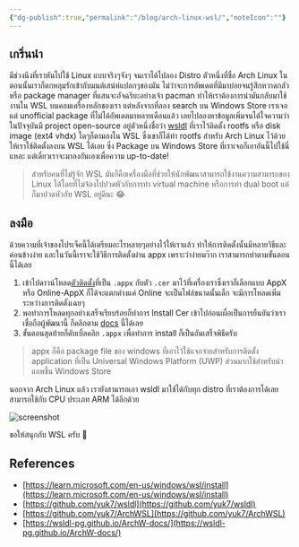 ```yaml
---
{"dg-publish":true,"permalink":"/blog/arch-linux-wsl/","noteIcon":""}
---
```


## เกริ่นนำ
มีช่วงนึงที่เราหันไปใช้ Linux แบบจริงๆจังๆ จนเราได้ไปลอง Distro ตัวหนึ่งที่ชื่อ Arch Linux ในตอนนั้นเราก็ตกหลุมรักเข้ากับมนต์เสน่ห์แปลกๆของมัน ไม่ว่าจะการอัพเดตที่มีมาบ่อยจนรู้สึกหวาดกลัว หรือ package manager ที่แสนจะอัจฉริยะอย่างเจ้า pacman ทำให้เราต้องการนำมันกลับมาใช้งานใน WSL บนคอมเครื่องหลักของเรา แต่หลังจากที่ลอง search บน Windows Store เราเจอแต่ unofficial package ที่ไม่ได้อัพเดตมาหลายเดือนแล้ว เลยไปลองหาข้อมูลเพิ่มจนได้ใจความว่า ในปัจจุบันมี project open-source อยู่ตัวหนึ่งชื่อว่า [wsldl](https://github.com/yuk7/wsldl) ที่เราไว้ติดตั้ง rootfs หรือ disk image (ext4 vhdx) ใดๆก็ตามลงใน WSL ซึ่งเขาก็ได้ทำ rootfs สำหรับ Arch Linux ไว้ด้วยให้เราใช้ติดตั้งลงบน WSL ได้เลย ซึ่ง Package บน Windows Store ที่เราเจอก็เอาอันนี้ไปใช้นี่แหละ แต่เดี๋ยวเราจะมาลงกันเองเพื่อความ up-to-date!

> สำหรับคนที่ไม่รู้จัก WSL มันก็คือเครื่องมือที่ช่วยให้นักพัฒนาสามารถใช้งานความสามารถของ Linux ได้โดยที่ไม่จ้องไปปวดหัวกับการทำ virtual machine หรือการทำ dual boot แต่ก็มาปวดหัวกับ WSL อยู่ดีนะ 😂

## ลงมือ
ด้วยความที่เจ้าของโปรเจ็คนี้ได้เตรียมอะไรหลายๆอย่างไว้ให้เราแล้ว ทำให้การติดตั้งนั้นมีหลายวิธีและค่อนข้างง่าย และในวันนี้เราจะใช้วิธีการติดตั้งผ่าน appx เพราะว่าง่ายมว๊าก เราสามารถทำตามขั้นตอนนี้ได้เลย

1. เข้าไปดาวน์โหลด[ตัวติดตั้ง](https://github.com/yuk7/ArchWSL/releases/latest)ที่เป็น `.appx` กับตัว `.cer` มาไว้ที่เครื่องเราซึ่งเราก็เลือกแบบ AppX หรือ Online-AppX ก็ได้จะแตกต่างแค่ Online จะเป็นไฟล์ขนาดนั้นเล็ก จะมีการโหลดเพิ่มระหว่างการติดตั้งเฉยๆ
2. พอทำการโหลดทุกอย่างเสร็จเรียบร้อยก็ทำการ Install Cer เข้าไปก่อนเผื่อเป็นการยืนยันว่าเราเชื่อถือผู้พัฒนานี้ ก็คลิกตาม [docs](https://wsldl-pg.github.io/ArchW-docs/Install-Certificate/) นี้ได้เลย
3. ขั้นตอนสุดท้ายก็ดับเบิ้ลคลิก `.appx` เพื่อทำการ install ก็เป็นอันเสร็จพิธีครับ

> appx ก็คือ package file ของ windows ที่เอาไว้ใช้แจกจ่ายสำหรับการติดตั้ง application ที่เป็น Universal Windows Platform (UWP) ส่วนมากใช้สำหรับนำแอพขึ้น Windows Store

นอกจาก Arch Linux แล้ว เรายังสามารถเอา wsldl มาใช้ได้กับทุก distro ที่เราต้องการได้เลย สามารถใช้กับ CPU ประเภท ARM ได้อีกด้วย

![screenshot](https://raw.githubusercontent.com/wiki/yuk7/wsldl/img/Arch_Alpine_Cent.png)

ขอให้สนุกกับ WSL ครับ 👋
## References
- [https://learn.microsoft.com/en-us/windows/wsl/install](https://learn.microsoft.com/en-us/windows/wsl/install)
- [https://github.com/yuk7/wsldl](https://github.com/yuk7/wsldl)
- [https://github.com/yuk7/ArchWSL](https://github.com/yuk7/ArchWSL)
- [https://wsldl-pg.github.io/ArchW-docs/](https://wsldl-pg.github.io/ArchW-docs/)